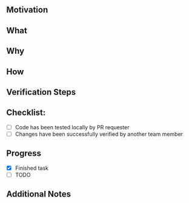 ## Motivation
<!-- Add references to relevant tickets or a short description of what motivated you to do it. (E.g https://github.com/integr8ly/fuse-flights-aggregator/issues) -->

## What
<!-- Add a short answer for: What was done in this PR? (E.g Don't allow users has access to the feature X.) -->

## Why
<!-- Add a short answer for: Why it was done? (E.g The feature X was deprecated.) -->

## How
<!-- Add a short answer for: How it was done? (E.g By removing this feature from ... OR By removing just the button but not its implementation ... ) -->

## Verification Steps
<!--
Add the steps required to check this change. Following an example.

1. Go to `XX >> YY >> SS`
2. Create a new item `N` with the info `X`
3. Try to edit this item 
4. Check if in the left menu the feature X is not so long present.
-->

## Checklist:

- [ ] Code has been tested locally by PR requester
- [ ] Changes have been successfully verified by another team member 

## Progress

- [x] Finished task
- [ ] TODO

## Additional Notes

<!-- PS.: Add images and/or .gifs to illustrate what was changed if this pull request modifies the appearance/output of something presented to the users. -->
